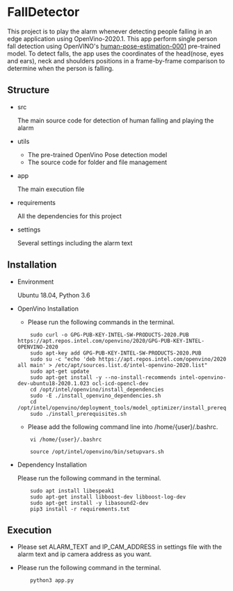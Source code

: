 # FallDetector

This project is to play the alarm whenever detecting people falling in an edge application using OpenVino-2020.1.
This app perform single person fall detection using OpenVINO's 
[human-pose-estimation-0001](https://docs.openvinotoolkit.org/latest/_models_intel_human_pose_estimation_0001_description_human_pose_estimation_0001.html) 
pre-trained model.
To detect falls, the app uses the coordinates of the head(nose, eyes and ears), neck and shoulders positions 
in a frame-by-frame comparison to determine when the person is falling.

## Structure

- src

    The main source code for detection of human falling and playing the alarm

- utils

    * The pre-trained OpenVino Pose detection model
    * The source code for folder and file management

- app

    The main execution file

- requirements

    All the dependencies for this project

- settings

    Several settings including the alarm text

## Installation

- Environment

    Ubuntu 18.04, Python 3.6

- OpenVino Installation

    * Please run the following commands in the terminal.
    ```        
        sudo curl -o GPG-PUB-KEY-INTEL-SW-PRODUCTS-2020.PUB https://apt.repos.intel.com/openvino/2020/GPG-PUB-KEY-INTEL-OPENVINO-2020
        sudo apt-key add GPG-PUB-KEY-INTEL-SW-PRODUCTS-2020.PUB
        sudo su -c "echo 'deb https://apt.repos.intel.com/openvino/2020 all main' > /etc/apt/sources.list.d/intel-openvino-2020.list"
        sudo apt-get update
        sudo apt-get install -y --no-install-recommends intel-openvino-dev-ubuntu18-2020.1.023 ocl-icd-opencl-dev
        cd /opt/intel/openvino/install_dependencies
        sudo -E ./install_openvino_dependencies.sh        
        cd /opt/intel/openvino/deployment_tools/model_optimizer/install_prerequisites
        sudo ./install_prerequisites.sh        
    ```
    * Please add the following command line into /home/{user}/.bashrc.
    ```
        vi /home/{user}/.bashrc        
    ```
    ```
        source /opt/intel/openvino/bin/setupvars.sh
    ```

- Dependency Installation

    Please run the following command in the terminal.
    ```
        sudo apt install libespeak1
        sudo apt-get install libboost-dev libboost-log-dev
        sudo apt-get install -y libasound2-dev
        pip3 install -r requirements.txt         
    ```
 
## Execution

- Please set ALARM_TEXT and IP_CAM_ADDRESS in settings file with the alarm text and ip camera address as you want.

- Please run the following command in the terminal.

    ```
        python3 app.py
    ```
